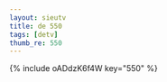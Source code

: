 ```yaml
--- 
layout: sieutv
title: de 550
tags: [detv]
thumb_re: 550
---
```

{% include oADdzK6f4W key="550" %} 
